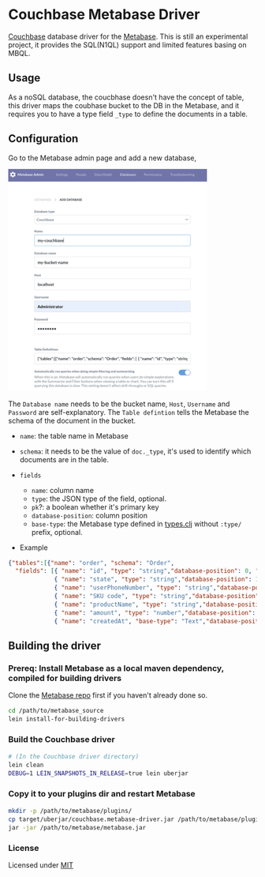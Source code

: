 # Couchbase Metabase Driver

[Couchbase](https://www.couchbase.com/) database driver for the [Metabase](https://github.com/metabase/metabase).
This is still an experimental project, it provides the SQL(N1QL) support and limited features basing on MBQL.

## Usage

As a noSQL database, the coucbhase doesn't have the concept of table, this driver maps the coubhase bucket to the DB in the Metabase,
and it requires you to have a type field `_type` to define the documents in a table.

## Configuration

Go to the Metabase admin page and add a new database,


<img src="https://raw.githubusercontent.com/xavierchow/asset/master/metabase-couchbase-driver/metabase-admin.png" height="450">

The `Database name` needs to be the bucket name, `Host`, `Username` and `Password` are self-explanatory.
The `Table defintion` tells the Metabase the schema of the document in the bucket.

* `name`: the table name in Metabase
* `schema`: it needs to be the value of `doc._type`, it's used to identify which documents are in the table.
* `fields`
  * ``name``: column name
  * `type`: the JSON type of the field, optional.
  * `pk`?: a boolean whether it's primary key
  * `database-position`: column position
  * `base-type`:  the Metabase type defined in [types.clj](https://github.com/metabase/metabase/blob/master/src/metabase/types.clj) without `:type/` prefix, optional.

* Example
```json
{"tables":[{"name": "order", "schema": "Order", 
  "fields": [{ "name": "id", "type": "string","database-position": 0, "pk?": true},
             { "name": "state", "type": "string","database-position": 1 },
             { "name": "userPhoneNumber", "type": "string","database-position": 2 },
             { "name": "SKU code", "type": "string","database-position": 3 },
             { "name": "productName", "type": "string","database-position": 4 },
             { "name": "amount", "type": "number","database-position": 5 },
             { "name": "createdAt", "base-type": "Text","database-position": 6 }]}]}
```


## Building the driver

### Prereq: Install Metabase as a local maven dependency, compiled for building drivers

Clone the [Metabase repo](https://github.com/metabase/metabase) first if you haven't already done so.

```bash
cd /path/to/metabase_source
lein install-for-building-drivers
```

### Build the Couchbase driver

```bash
# (In the Couchbase driver directory)
lein clean
DEBUG=1 LEIN_SNAPSHOTS_IN_RELEASE=true lein uberjar
```

### Copy it to your plugins dir and restart Metabase

```bash
mkdir -p /path/to/metabase/plugins/
cp target/uberjar/couchbase.metabase-driver.jar /path/to/metabase/plugins/
jar -jar /path/to/metabase/metabase.jar
```
### License

Licensed under [MIT](https://github.com/xavierchow/metabase-couchbase-driver/blob/master/LICENSE)

